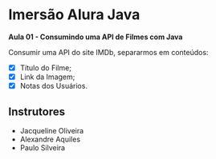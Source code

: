 # Imersão Alura Java
 
 **Aula 01 - Consumindo uma API de Filmes com Java**
 
Consumir uma API do site IMDb, separarmos em conteúdos:
- [x] Título do Filme;
- [x] Link da Imagem;
- [x] Notas dos Usuários.

## Instrutores
- Jacqueline Oliveira
- Alexandre Aquiles
- Paulo Silveira
